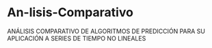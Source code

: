 # An-lisis-Comparativo
ANÁLISIS COMPARATIVO DE ALGORITMOS DE PREDICCIÓN PARA SU APLICACIÓN A SERIES DE TIEMPO NO LINEALES
